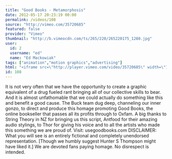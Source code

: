 ```yaml
---
title: "Good Books - Metamorphosis"
date: 2012-05-17 20:23:19 00:00
permalink: /videos/108
source: "http://vimeo.com/35720685"
featured: false
provider: "Vimeo"
thumbnail: "http://b.vimeocdn.com/ts/265/220/265220175_1280.jpg"
user:
  id: 2
  username: "ed"
  name: "Ed Mackowiak"
tags: ["animation","motion graphics","advertising"]
html: "<iframe src=\"http://player.vimeo.com/video/35720685\" width=\"1280\" height=\"720\" frameborder=\"0\" webkitallowfullscreen mozallowfullscreen allowfullscreen></iframe>"
id: 108
---
```


It is not very often that we have the opportunity to create a graphic equivalent of a drug fueled rant bringing all of our collective skills to bear. And it is almost unfathomable that we could actually do something like this and benefit a good cause.
The Buck team dug deep, channeling our inner gonzo, to direct and produce this homage promoting Good Books, the online bookseller that passes all its profits through to Oxfam. A big thanks to String Theory in NZ for bringing us this script, Antfood for their amazing audio stylings, to Thor for giving his voice and to all the artists who made this something we are proud of.
Visit: usegoodbooks.com
DISCLAIMER:
What you will see is an entirely fictional and completely unendorsed representation. [Though we humbly suggest Hunter S Thompson might have liked it.] We are devoted fans paying homage. No disrespect is intended.
